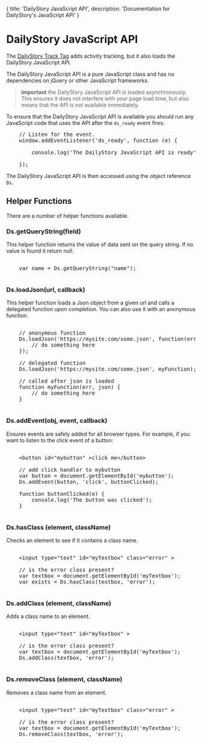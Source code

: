 {
	title: 'DailyStory JavaScript API',
	description: 'Documentation for DailyStory\'s JavaScript API'
}
# DailyStory JavaScript API
The [DailyStory Track Tag](/install) adds activity tracking, but it also loads the DailyStory JavaScript API.

The DailyStory JavaScript API is a pure JavaScript class and has no dependencies on jQuery or other JavaScript frameworks.

> **Important** the DailyStory JavaScript API is loaded asynchronously. This ensures it does not interfere with your page load time, but also means that the API is not available immediately.

To ensure that the DailyStory JavaScript API is available you should run any JavaScript code that uses the API after the <code>ds_ready</code> event fires:
	
<pre class="brush: js; html-script: true">
    // Listen for the event.
    window.addEventListener('ds_ready', function (e) {
    	
        console.log('The DailyStory JavaScript API is ready')

    });
</pre>

The DailyStory JavaScript API is then accessed using the object reference <code>Ds</code>.

## Helper Functions
There are a number of helper functions available.

### Ds.getQueryString(field)
This helper function returns the value of data sent on the query string. If no value is found it return null.

<pre class="brush: js; html-script: true">

    var name = Ds.getQueryString("name");

</pre>

### Ds.loadJson(url, callback)
This helper function loads a Json object from a given url and calls a delegated function upon completion. You can also use it with an anonymous function.

<pre class="brush: js; html-script: true">

	// anonymous function
    Ds.loadJson('https://mysite.com/some.json', function(err, json) {
    	// do something here
    });

	// delegated function
    Ds.loadJson('https://mysite.com/some.json', myFunction);

	// called after json is loaded
	function myFunction(err, json) {
		// do something here
	}
    	
</pre>

### Ds.addEvent(obj, event, callback)
Ensures events are safely added for all browser types. For example, if you want to listen to the click event of a button:

<pre class="brush: js; html-script: true">

	&lt;button id="mybutton" &gt;click me&lt/button&gt;

	// add click handler to mybutton
	var button = document.getElementById('mybutton');
    Ds.addEvent(button, 'click', buttonClicked);
    
    function buttonClicked(e) {
    	console.log('The button was clicked');
    }
    
</pre>
	
### Ds.hasClass (element, className)
Checks an element to see if it contains a class name.

<pre class="brush: js; html-script: true">

	&lt;input type="text" id="myTextbox" class="error" &gt;

	// is the error class present?
	var textbox = document.getElementById('myTextbox');
	var exists = Ds.hasClass(textbox, 'error');
    
</pre>

### Ds.addClass (element, className)
Adds a class name to an element.

<pre class="brush: js; html-script: true">

	&lt;input type="text" id="myTextbox" &gt;

	// is the error class present?
	var textbox = document.getElementById('myTextbox');
	Ds.addClass(textbox, 'error');
    
</pre>

### Ds.removeClass (element, className)
Removes a class name from an element.

<pre class="brush: js; html-script: true">

	&lt;input type="text" id="myTextbox" class="error" &gt;

	// is the error class present?
	var textbox = document.getElementById('myTextbox');
	Ds.removeClass(textbox, 'error');
    
</pre>	